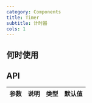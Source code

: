 ```yaml
---
category: Components
title: Timer
subtitle: 计时器
cols: 1
---
```


## 何时使用

## API

| 参数 | 说明 | 类型 | 默认值 |
| ---- | ---- | ---- | ------ |

